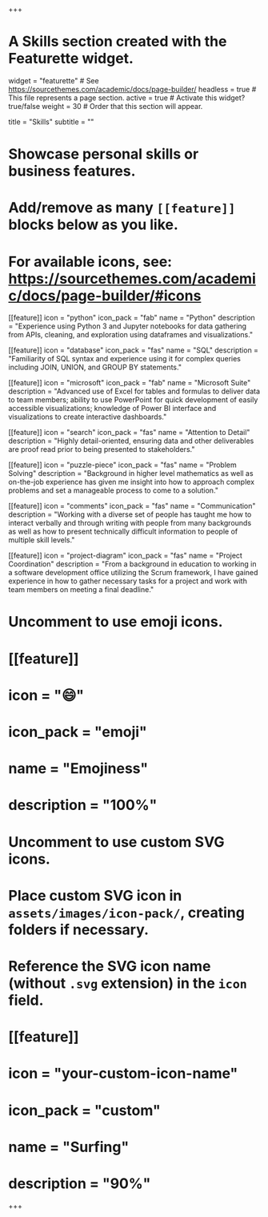 +++
# A Skills section created with the Featurette widget.
widget = "featurette"  # See https://sourcethemes.com/academic/docs/page-builder/
headless = true  # This file represents a page section.
active = true  # Activate this widget? true/false
weight = 30  # Order that this section will appear.

title = "Skills"
subtitle = ""

# Showcase personal skills or business features.
# 
# Add/remove as many `[[feature]]` blocks below as you like.
# 
# For available icons, see: https://sourcethemes.com/academic/docs/page-builder/#icons

[[feature]]
  icon = "python"
  icon_pack = "fab"
  name = "Python"
  description = "Experience using Python 3 and Jupyter notebooks for data gathering from APIs, cleaning, and exploration using dataframes and visualizations."
  
[[feature]]
  icon = "database"
  icon_pack = "fas"
  name = "SQL"
  description = "Familiarity of SQL syntax and experience using it for complex queries including JOIN, UNION, and GROUP BY statements."
  
[[feature]]
  icon = "microsoft"
  icon_pack = "fab"
  name = "Microsoft Suite"
  description = "Advanced use of Excel for tables and formulas to deliver data to team members; ability to use PowerPoint for quick development of easily accessible visualizations; knowledge of Power BI interface and visualizations to create interactive dashboards."  
  
[[feature]]
  icon = "search"
  icon_pack = "fas"
  name = "Attention to Detail"
  description = "Highly detail-oriented, ensuring data and other deliverables are proof read prior to being presented to stakeholders."
  
[[feature]]
  icon = "puzzle-piece"
  icon_pack = "fas"
  name = "Problem Solving"
  description = "Background in higher level mathematics as well as on-the-job experience has given me insight into how to approach complex problems and set a manageable process to come to a solution."
  
[[feature]]
  icon = "comments"
  icon_pack = "fas"
  name = "Communication"
  description = "Working with a diverse set of people has taught me how to interact verbally and through writing with people from many backgrounds as well as how to present technically difficult information to people of multiple skill levels."
  
[[feature]]
  icon = "project-diagram"
  icon_pack = "fas"
  name = "Project Coordination"
  description = "From a background in education to working in a software development office utilizing the Scrum framework, I have gained experience in how to gather necessary tasks for a project and work with team members on meeting a final deadline."

# Uncomment to use emoji icons.
# [[feature]]
#  icon = ":smile:"
#  icon_pack = "emoji"
#  name = "Emojiness"
#  description = "100%"  

# Uncomment to use custom SVG icons.
# Place custom SVG icon in `assets/images/icon-pack/`, creating folders if necessary.
# Reference the SVG icon name (without `.svg` extension) in the `icon` field.
# [[feature]]
#  icon = "your-custom-icon-name"
#  icon_pack = "custom"
#  name = "Surfing"
#  description = "90%"

+++
